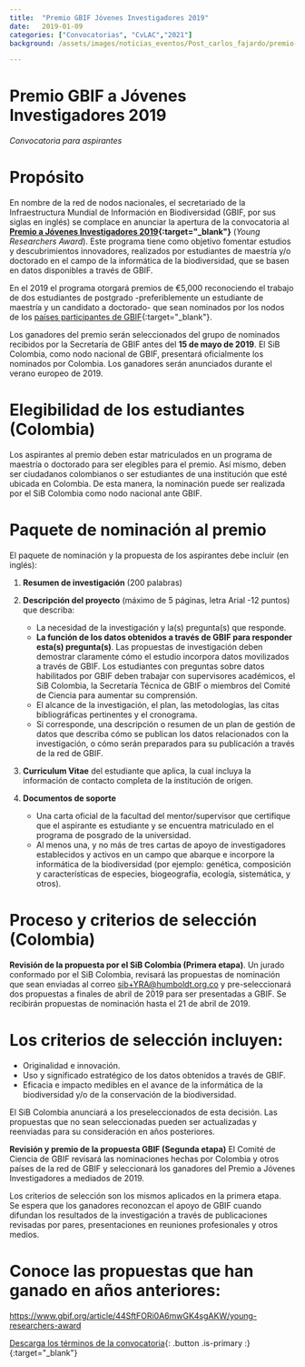 ```yaml
---
title:  "Premio GBIF Jóvenes Investigadores 2019"
date:   2019-01-09
categories: ["Convocatorias", "CvLAC","2021"]
background: /assets/images/noticias_eventos/Post_carlos_fajardo/premio-JI-2019.png

---
```


# Premio GBIF a Jóvenes Investigadores 2019

*Convocatoria para aspirantes*  

# Propósito

En nombre de la red de nodos nacionales, el secretariado de la Infraestructura Mundial de Información en Biodiversidad (GBIF, por sus siglas en inglés) se complace en anunciar la apertura de la convocatoria al **[Premio a Jóvenes Investigadores 2019](https://www.gbif.org/article/44SftFORi0A6mwGK4sgAKW/young-researchers-award){:target="_blank"}** (*Young Researchers Award*). Este programa tiene como objetivo fomentar estudios y descubrimientos innovadores, realizados por estudiantes de maestría y/o doctorado en el campo de la informática de la biodiversidad, que se basen en datos disponibles a través de GBIF.  

En el 2019 el programa otorgará premios de €5,000 reconociendo el trabajo de dos estudiantes de postgrado -preferiblemente un estudiante de maestría y un candidato a doctorado- que sean nominados por los nodos de los [países participantes de GBIF](https://www.gbif.org/the-gbif-network){:target="_blank"}.  


Los ganadores del premio serán seleccionados del grupo de nominados recibidos por la Secretaría de GBIF antes del **15 de mayo de 2019**. El SiB Colombia, como nodo nacional de GBIF, presentará oficialmente los nominados por Colombia. Los ganadores serán anunciados durante el verano europeo de 2019.  

# Elegibilidad de los estudiantes (Colombia)

Los aspirantes al premio deben estar matriculados en un programa de maestría o doctorado para ser elegibles para el premio. Así mismo, deben ser ciudadanos colombianos o ser estudiantes de una institución que esté ubicada en Colombia. De esta manera, la nominación puede ser realizada por el SiB Colombia como nodo nacional ante GBIF.  


# Paquete de nominación al premio

El paquete de nominación y la propuesta de los aspirantes debe incluir (en inglés):

1. **Resumen de investigación** (200 palabras)  
2. **Descripción del proyecto** (máximo de 5 páginas, letra Arial -12 puntos) que describa:
    + La necesidad de la investigación y la(s) pregunta(s) que responde.  
    + **La función de los datos obtenidos a través de GBIF para responder esta(s) pregunta(s)**. Las propuestas de investigación deben demostrar claramente cómo el estudio incorpora datos movilizados a través de GBIF. Los estudiantes con preguntas sobre datos habilitados por GBIF deben trabajar con supervisores académicos, el SiB Colombia, la Secretaría Técnica de GBIF o miembros del Comité de Ciencia para aumentar su comprensión.  
    + El alcance de la investigación, el plan, las metodologías, las citas bibliográficas pertinentes y el cronograma.  
    + Si corresponde, una descripción o resumen de un plan de gestión de datos que describa cómo se publican los datos relacionados con la investigación, o cómo serán preparados para su publicación a través de la red de GBIF.  

3. **Curriculum Vitae** del estudiante que aplica, la cual incluya la información de contacto completa de la institución de origen.  
4. **Documentos de soporte**
    + Una carta oficial de la facultad del mentor/supervisor que certifique que el aspirante es estudiante y se encuentra matriculado en el programa de posgrado de la universidad.  
    + Al menos una, y no más de tres cartas de apoyo de investigadores establecidos y activos en un campo que abarque e incorpore la informática de la biodiversidad (por ejemplo: genética, composición y características de especies, biogeografía, ecología, sistemática, y otros).
 
# Proceso y criterios de selección (Colombia)

**Revisión de la propuesta por el SiB Colombia (Primera etapa)**. Un jurado conformado por el SiB Colombia, revisará las propuestas de nominación que sean enviadas al correo sib+YRA@humboldt.org.co y pre-seleccionará dos propuestas a finales de abril de 2019 para ser presentadas a GBIF. Se recibirán propuestas de nominación hasta el 21 de abril de 2019.

# Los criterios de selección incluyen:

+ Originalidad e innovación.
+ Uso y significado estratégico de los datos obtenidos a través de GBIF.
+ Eficacia e impacto medibles en el avance de la informática de la biodiversidad y/o de la conservación de la biodiversidad.  

El SiB Colombia anunciará a los preseleccionados de esta decisión.
Las propuestas que no sean seleccionadas pueden ser actualizadas y reenviadas para su consideración en años posteriores.

 
**Revisión y premio de la propuesta GBIF (Segunda etapa)**
El Comité de Ciencia de GBIF revisará las nominaciones hechas por Colombia y otros países de la red de GBIF y seleccionará los ganadores del Premio a Jóvenes Investigadores a mediados de 2019.

Los criterios de selección son los mismos aplicados en la primera etapa.  
Se espera que los ganadores reconozcan el apoyo de GBIF cuando difundan los resultados de la investigación a través de publicaciones revisadas por pares, presentaciones en reuniones profesionales y otros medios.  


# Conoce las propuestas que han ganado en años anteriores:

<https://www.gbif.org/article/44SftFORi0A6mwGK4sgAKW/young-researchers-award>

 [Descarga los términos de la convocatoria](https://drive.google.com/open?id=111ucmrIowCxj4M6cj1PE1p66-U8W5Sfx){: .button .is-primary :}{:target="_blank"}


